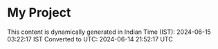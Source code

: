 # My Project

This content is dynamically generated in Indian Time (IST): 2024-06-15 03:22:17 IST
Converted to UTC: 2024-06-14 21:52:17 UTC

